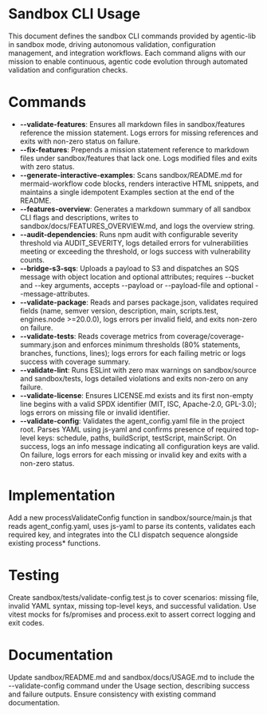 # Sandbox CLI Usage

This document defines the sandbox CLI commands provided by agentic-lib in sandbox mode, driving autonomous validation, configuration management, and integration workflows. Each command aligns with our mission to enable continuous, agentic code evolution through automated validation and configuration checks.

# Commands

- **--validate-features**: Ensures all markdown files in sandbox/features reference the mission statement. Logs errors for missing references and exits with non-zero status on failure.
- **--fix-features**: Prepends a mission statement reference to markdown files under sandbox/features that lack one. Logs modified files and exits with zero status.
- **--generate-interactive-examples**: Scans sandbox/README.md for mermaid-workflow code blocks, renders interactive HTML snippets, and maintains a single idempotent Examples section at the end of the README.
- **--features-overview**: Generates a markdown summary of all sandbox CLI flags and descriptions, writes to sandbox/docs/FEATURES_OVERVIEW.md, and logs the overview string.
- **--audit-dependencies**: Runs npm audit with configurable severity threshold via AUDIT_SEVERITY, logs detailed errors for vulnerabilities meeting or exceeding the threshold, or logs success with vulnerability counts.
- **--bridge-s3-sqs**: Uploads a payload to S3 and dispatches an SQS message with object location and optional attributes; requires --bucket and --key arguments, accepts --payload or --payload-file and optional --message-attributes.
- **--validate-package**: Reads and parses package.json, validates required fields (name, semver version, description, main, scripts.test, engines.node >=20.0.0), logs errors per invalid field, and exits non-zero on failure.
- **--validate-tests**: Reads coverage metrics from coverage/coverage-summary.json and enforces minimum thresholds (80% statements, branches, functions, lines); logs errors for each failing metric or logs success with coverage summary.
- **--validate-lint**: Runs ESLint with zero max warnings on sandbox/source and sandbox/tests, logs detailed violations and exits non-zero on any failure.
- **--validate-license**: Ensures LICENSE.md exists and its first non-empty line begins with a valid SPDX identifier (MIT, ISC, Apache-2.0, GPL-3.0); logs errors on missing file or invalid identifier.
- **--validate-config**: Validates the agent_config.yaml file in the project root. Parses YAML using js-yaml and confirms presence of required top-level keys: schedule, paths, buildScript, testScript, mainScript. On success, logs an info message indicating all configuration keys are valid. On failure, logs errors for each missing or invalid key and exits with a non-zero status.

# Implementation

Add a new processValidateConfig function in sandbox/source/main.js that reads agent_config.yaml, uses js-yaml to parse its contents, validates each required key, and integrates into the CLI dispatch sequence alongside existing process* functions.

# Testing

Create sandbox/tests/validate-config.test.js to cover scenarios: missing file, invalid YAML syntax, missing top-level keys, and successful validation. Use vitest mocks for fs/promises and process.exit to assert correct logging and exit codes.

# Documentation

Update sandbox/README.md and sandbox/docs/USAGE.md to include the --validate-config command under the Usage section, describing success and failure outputs. Ensure consistency with existing command documentation.